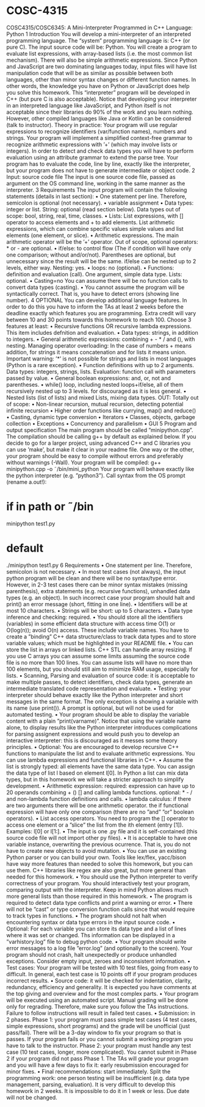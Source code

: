 # COSC-4315

COSC4315/COSC6345: A Mini-Interpreter Programmed in C++
Language: Python
1 Introduction
You will develop a mini-interpreter of an interpreted programming language. The “system” programming language is:
C++ (or pure C). The input source code will be: Python. You will create a program to evaluate list expressions, with
array-based lists (i.e. the most common list mechanism). There will also be simple arithmetic expressions.
Since Python and JavaScript are two dominating languages today, input files will have list manipulation code that will
be as similar as possible between both languages, other than minor syntax changes or different function names. In other
words, the knowledge you have on Python or JavaScript does help you solve this homework.
This “interpreter” program will be developed in C++ (but pure C is also acceptable). Notice that developing your
interpreter in an interpreted language like JavaScript, and Python itself is not acceptable since their libraries do 90% of the
work and you learn nothing. However, other compiled languages like Java or Kotlin can be considered (talk to instructor).
Theory in practice: Your program will use regular expressions to recognize identifiers (var/function names), numbers
and strings. Your program will implement a simplified context-free grammar to recognize arithmetic expressions with ’+’
(which may involve lists or integers). In order to detect and check data types you will have to perform evaluation using an
attribute grammar to extend the parse tree. Your program has to evaluate the code, line by line, exactly like the interpreter,
but your program does not have to generate intermediate or object code.
2 Input: source code file
The input is one source code file, passed as argument on the OS command line, working in the same manner as the
interpreter.
3 Requirements
The input program will contain the following statements (details in last section):
• One statement per line. Therefore, semicolon is optional (not necessary).
• variable assignment
• Data types: integer or list. String: optional (read section below).
Data types out of scope: bool, string, real, time, classes.
• Lists:
List expressions, with [] operator to access elements and + to add elements.
List arithmetic expressions, which can combine specific values simple values and list elements (one element, or
slice).
• Arithmetic expressions.
The main arithmetic operator will be the ’+’ operator.
Out of scope, optional operators: * or - are optional.
• if/else:
to control flow (The if condition will have only one comparison; without and/or/not). Parentheses are optional, but
unnecessary since the result will be the same. if/else can be nested up to 2 levels, either way.
Nesting: yes.
• loops: no (optional).
• Functions: definition and evaluation (call). One argument, simple data type.
Lists: optional.
• Casting=no
You can assume there will be no function calls to convert data types (casting).
• You cannot assume the program will be syntactically correct. That is, you have to detect errors (showing line
number).
4 OPTIONAL
You can develop additional language features. In order to do this you have to inform the TAs at least 2 weeks before
the deadline exactly which features you are programming. Extra credit will vary between 10 and 30 points towards this
homework to reach 100.
Choose 3 features at least:
• Recursive functions OR recursive lambda expressions. This item includes defnition and evaluation.
• Data types: strings, in addition to integers.
• General arithmetic expressions: combining + - * / and (), with nesting.
Managing operator overloading: In the case of numbers + means addition, for strings it means concatenation and
for lists it means union.
Important warning: ’*’ is not possible for strings and lists in most languages (Python is a rare exception).
• Function definitions with up to 2 arguments. Data types: integers, strings, lists. Evaluation: function call with
parameters passed by value.
• General boolean expressions: and, or, not and parentheses.
• while() loop, including nested loops+if/else, all of them recursively nested up to 3 levels. for discouraged as it is
less general.
• Nested lists (list of lists) and mixed Lists, mixing data types.
OUT: Totally out of scope:
• Non-linear recursion, mutual recursion, detecting potential infinite recursion
• Higher order functions like currying, map() and reduce()
• Casting, dynamic type conversion
• Iterators
• Classes, objects, garbage collection
• Exceptions
• Concurrency and parallelism
• GUI
5 Program and output specification
The main program should be called ”minipython.cpp”. The compilation should be calling g++ by default as explained
below. If you decide to go for a larger project, using advanced C++ and C libraries you can use ’make’, but make it clear
in your readme file. One way or the other, your program should be easy to compile without errors and preferably without
warnings (-Wall).
Your program will be compiled:
g++ minipython.cpp -o ˜/bin/mini_python
Your program will behave exactly like the python interpreter (e.g. ”python3”). Call syntax from the OS prompt
(rename a.out!):
# if in path or ˜/bin
minipython test1.py
# default
./minipython test1.py
6 Requirements
• One statement per line. Therefore, semicolon is not necessary.
• In most test cases (not always), the input python program will be clean and there will be no syntax/type error.
However, in 2-3 test cases there can be minor syntax mistakes (missing parenthesis), extra statements (e.g. recursive
functions), unhandled data types (e.g. an object). In such incorrect case your program should halt and print() an
error message (short, fitting in one line).
• Identifiers will be at most 10 characters.
• Strings will be short: up to 5 characters.
• Data type inference and checking: required.
• You should store all the identifiers (variables) in some efficient data structure with access time O(1) or O(log(n));
avoid O(n) access. These include variable names. You have to create a ”binding” C++ data structure/class to track
data types and to store variable values; which must be highlighted in your README file.
• You can store the list in arrays or linked lists. C++ STL can handle array resizing. If you use C arrays you can
assume some limits assuming the source code file is no more than 100 lines. You can assume lists will have no more
than 100 elements, but you should still aim to minimize RAM usage, especially for lists.
• Scanning, Parsing and evaluation of source code: it is acceptable to make multiple passes, to detect identifiers,
check data types, generate an intermediate translated code representation and evaluate.
• Testing: your interpreter should behave exactly like the Python interpreter and short messages in the same format.
The only exception is showing a variable with its name (use print()). A prompt is optional, but will not be used for
automated testing.
• Your program should be able to display the variable content with a plain ”print(varname)”. Notice that using the
variable name alone, to display results like the Python interpreter introduces complications for parsing assignent
expressions and would push you to develop an interactive interpreter: this is discouraged as it messes some theory
principles.
• Optional: You are encouraged to develop recursive C++ functions to manipulate the list and to evaluate arithmetic
expressions. You can use lambda expressions and functional libraries in C++.
• Assume the list is strongly typed: all elements have the same data type. You can assign the data type of list l based
on element l[0]. In Python a list can mix data types, but in this homework we will take a stricter approach to simplify
development.
• Arithmetic expression:
required: expression can have up to 20 operands combining + () [] and calling lambda functions.
optional: * - / and non-lambda function definitions and calls.
• lambda calculus:
if there are two arguments there will be one arithmetic operator. the if functional expression will have only one
comparison (there are no ”and” ”or” boolean operators).
• List access operators.
You need to program the [] operator to access one element or a ”slice” the list from the ith element (entry [1]).
Examples: l[0] or l[1:].
• The input is one .py file and it is self-contained (this source code file will not import other py files).
• It is acceptable to have one variable instance, overwriting the previous ocurrence. That is, you do not have to create
new objects to avoid mutation.
• You can use an existing Python parser or you can build your own. Tools like lex/flex, yacc/bison have way more
features than needed to solve this homework, but you can use them.
C++ libraries like regex are also great, but more general than needed for this homework.
• You should use the Python interpreter to verify correctness of your program. You should interactively test your
program, comparing output with the interpreter. Keep in mind Python allows much more general lists than those
required in this homework.
• The program is required to detect data type conflicts and print a warning or error.
• There will not be ”cast” or type conversion function calls since that would require to track types in functions.
• The program should not halt when encountering syntax or data type errors in the input source code.
• Optional: For each variable you can store its data type and a list of lines where it was set or changed. Ths information
can be displayed in a ”varhistory.log” file to debug python code.
• Your program should write error messages to a log file ”error.log” (and optionally to the screen). Your program
should not crash, halt unexpectedly or produce unhandled exceptions. Consider empty input, zeroes and inconsistent
information.
• Test cases: Your program will be tested with 10 test files, going from easy to difficult. In general, each test case is
10 points off if your program produces incorrect results.
• Source code: it will be checked for indentation, clarity, redundancy, efficiency and generality. It is expected you
have comments at the top giving and overview and for the most complex parts.
• Your program will be executed using an automated script. Manual grading will be done only for regrading. Therefore,
make sure you follow the TAs instructions. Failure to follow instructions will result in failed test cases.
• Submission: in 2 phases.
Phase 1: your program must pass simple test cases (4 test cases, simple expressions, short programs) and the grade
will be unofficial (just pass/fail). There will be a 3-day window to fix your program so that is passes. If your
program fails or you cannot submit a working program you have to talk to the instructor.
Phase 2: your program must handle any test case (10 test cases, longer, more complicated). You cannot submit in
Phase 2 if your program did not pass Phase 1. The TAs will grade your program and you will have a few days to fix
it: early resubmission encouraged for minor fixes.
• Final recommendations: start immediately. Split the programming work: one person testing will be insufficient
(e.g. data type management, parsing, evaluation). It is very difficult to develop this homework in 2 weeks. It is
impossible to do it in 1 week or less. Due date will not be changed.

